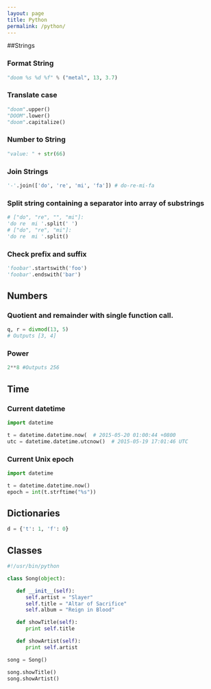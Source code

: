 ```yaml
---
layout: page
title: Python
permalink: /python/
---
```


##Strings

### Format String

```python
"doom %s %d %f" % ("metal", 13, 3.7)
```

### Translate case

```python
"doom".upper()
"DOOM".lower()
"doom".capitalize()
```

### Number to String

```python
"value: " + str(66)
```

### Join Strings

```python
'-'.join(['do', 're', 'mi', 'fa']) # do-re-mi-fa
```

### Split string containing a separator into array of substrings

```python
# ["do", "re", "", "mi"]:
'do re  mi '.split(' ')
# ["do", "re", "mi"]:
'do re  mi '.split()
```

### Check prefix and suffix
```python
'foobar'.startswith('foo')
'foobar'.endswith('bar')
```

## Numbers

### Quotient and remainder with single function call.

```python
q, r = divmod(13, 5)
# Outputs [3, 4]
```
### Power

```python
2**8 #Outputs 256
```

## Time

### Current datetime
```python
import datetime

t = datetime.datetime.now(  # 2015-05-20 01:00:44 +0800
utc = datetime.datetime.utcnow()  # 2015-05-19 17:01:46 UTC
```

### Current Unix epoch

```python
import datetime

t = datetime.datetime.now()
epoch = int(t.strftime("%s"))
```

## Dictionaries

```python
d = {'t': 1, 'f': 0}
```

## Classes

```python
#!/usr/bin/python

class Song(object):

   def __init__(self):
      self.artist = "Slayer"
      self.title = "Altar of Sacrifice"
      self.album = "Reign in Blood"

   def showTitle(self):
      print self.title

   def showArtist(self):
      print self.artist

song = Song()

song.showTitle()
song.showArtist()
```
